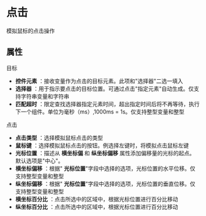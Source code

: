 # 点击

模拟鼠标的点击操作

## 属性

目标

- **控件元素** ：接收变量作为点击的目标元素。此项和&quot;选择器&quot;二选一填入
- **选择器** ：用于指示要点击的目标位置。可通过点击&quot;指定元素&quot;自动生成。仅支持字符串变量和字符串
- **匹配超时** ：限定查找选择器指定元素时间，超出指定时间后将不再等待，执行下一个组件。单位为毫秒（ms）,1000ms = 1s。仅支持整型变量和整型

点击

- **点击类型** ：选择模拟鼠标点击的类型
- **鼠标键** ：选择模拟鼠标点击的按钮。例选择左键时，将模拟点击鼠标左键
- **光标位置** ：描述从 **横坐标偏** 和 **纵坐标偏移** 属性添加偏移量的光标的起点。默认选项是&quot;中心&quot;。
- **横坐标偏移** ：根据&quot; **光标位置**&quot;字段中选择的选项，光标位置的水平位移。仅支持整型变量和整型
- **纵坐标偏移** ：根据&quot; **光标位置**&quot;字段中选择的选项，光标位置的垂直位移。仅支持整型变量和整型
- **横坐标百分比** ：点击所选中的区域中，根据光标位置进行百分比移动
- **纵坐标百分比** ：点击所选中的区域中，根据光标位置进行百分比移动

